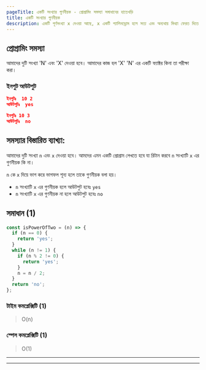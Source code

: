 ```yaml
---
pageTitle: একটি সংখ্যার গুণনীয়ক - প্রোগ্রামিং সমস্যা সমাধানের হাতেখড়ি
title: একটি সংখ্যার গুণনীয়ক
description: একটি পূর্ণসংখ্যা x দেওয়া আছে, x একটি প্যালিনড্রোম হলে সত্য এবং অন্যথায় মিথ্যা ফেরত দিতে হবে।
---
```


## প্রোগ্রামিং সমস্যা

আমাদের দুটি সংখ্যা 'N' এবং 'X' দেওয়া হবে। আমাদের কাজ হল 'X' 'N' এর একটি ফ্যাক্টর কিনা তা পরীক্ষা করা।

### ইনপুট আউটপুট

```json
ইনপুটঃ  10 2
আউটপুটঃ  yes

ইনপুটঃ 10 3
আউটপুটঃ  no


```

## সমস্যার বিস্তারিত ব্যাখ্যা:

আমাদের দুটি সংখ্যা `n` এবং `x` দেওয়া হবে। আমদের এমন একটি প্রোগ্রাম লেখতে হবে যা রিটান করবে `n` সংখ্যাটি `x` এর গুণনীয়ক কি না।

`n` কে `x` দিয়ে ভাগ করে ভাগফল শূন্য হলে তাকে গুণনীয়ক বলা হয়।

- `n` সংখ্যাটি `x` এর গুণনীয়ক হলে আউটপুট হবেঃ `yes`
- `n` সংখ্যাটি `x` এর গুণনীয়ক না হলে আউটপুট হবেঃ `no`

## সমাধান (1)

```js
const isPowerOfTwo = (n) => {
  if (n == 0) {
    return 'yes';
  }
  while (n != 1) {
    if (n % 2 != 0) {
      return 'yes';
    }
    n = n / 2;
  }
  return 'no';
};
```

### টাইম কমপ্লেক্সিটি (1)

> O(n)

### স্পেস কমপ্লেক্সিটি (1)

> O(1)

---

---

